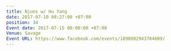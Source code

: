 ```yaml
---
title: Njuns w/ Hu Yang
date: 2017-07-10 08:27:00 +07:00
position: 34
Event date: 2017-07-15 00:00:00 +07:00
Venue: Savage
Event URL: https://www.facebook.com/events/1898002943784609/
---
```


